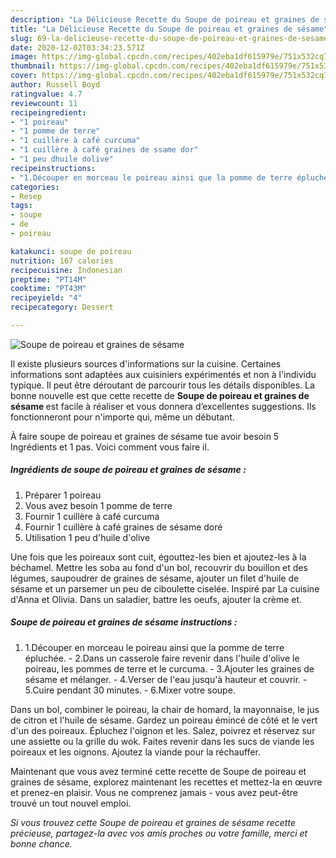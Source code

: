 ```yaml
---
description: "La Délicieuse Recette du Soupe de poireau et graines de sésame"
title: "La Délicieuse Recette du Soupe de poireau et graines de sésame"
slug: 69-la-delicieuse-recette-du-soupe-de-poireau-et-graines-de-sesame
date: 2020-12-02T03:34:23.571Z
image: https://img-global.cpcdn.com/recipes/402eba1df615979e/751x532cq70/soupe-de-poireau-et-graines-de-sesame-photo-principale-de-la-recette.jpg
thumbnail: https://img-global.cpcdn.com/recipes/402eba1df615979e/751x532cq70/soupe-de-poireau-et-graines-de-sesame-photo-principale-de-la-recette.jpg
cover: https://img-global.cpcdn.com/recipes/402eba1df615979e/751x532cq70/soupe-de-poireau-et-graines-de-sesame-photo-principale-de-la-recette.jpg
author: Russell Boyd
ratingvalue: 4.7
reviewcount: 11
recipeingredient:
- "1 poireau"
- "1 pomme de terre"
- "1 cuillère à café curcuma"
- "1 cuillère à café graines de ssame dor"
- "1 peu dhuile dolive"
recipeinstructions:
- "1.Découper en morceau le poireau ainsi que la pomme de terre épluchée. 2.Dans un casserole faire revenir dans l&#39;huile d&#39;olive le poireau, les pommes de terre et le curcuma. 3.Ajouter les graines de sésame et mélanger. 4.Verser de l&#39;eau jusqu&#39;à hauteur et couvrir. 5.Cuire pendant 30 minutes. 6.Mixer votre soupe."
categories:
- Resep
tags:
- soupe
- de
- poireau

katakunci: soupe de poireau 
nutrition: 167 calories
recipecuisine: Indonesian
preptime: "PT14M"
cooktime: "PT43M"
recipeyield: "4"
recipecategory: Dessert

---
```



![Soupe de poireau et graines de sésame](https://img-global.cpcdn.com/recipes/402eba1df615979e/751x532cq70/soupe-de-poireau-et-graines-de-sesame-photo-principale-de-la-recette.jpg)

Il existe plusieurs sources d'informations sur la cuisine. Certaines informations sont adaptées aux cuisiniers expérimentés et non à l'individu typique. Il peut être déroutant de parcourir tous les détails disponibles. La bonne nouvelle est que cette recette de <strong> Soupe de poireau et graines de sésame </strong> est facile à réaliser et vous donnera d’excellentes suggestions. Ils fonctionneront pour n'importe qui, même un débutant.

<!--inarticleads1-->

À faire soupe de poireau et graines de sésame tue avoir besoin 5 Ingrédients et 1 pas. Voici comment vous faire il.

##### Ingrédients de soupe de poireau et graines de sésame :

1. Préparer 1 poireau
1. Vous avez besoin 1 pomme de terre
1. Fournir 1 cuillère à café curcuma
1. Fournir 1 cuillère à café graines de sésame doré
1. Utilisation 1 peu d&#39;huile d&#39;olive


Une fois que les poireaux sont cuit, égouttez-les bien et ajoutez-les à la béchamel. Mettre les soba au fond d&#39;un bol, recouvrir du bouillon et des légumes, saupoudrer de graines de sésame, ajouter un filet d&#39;huile de sésame et un parsemer un peu de ciboulette ciselée. Inspiré par La cuisine d&#39;Anna et Olivia. Dans un saladier, battre les oeufs, ajouter la crème et. 

<!--inarticleads2-->

##### Soupe de poireau et graines de sésame instructions :

1. 1.Découper en morceau le poireau ainsi que la pomme de terre épluchée. - 2.Dans un casserole faire revenir dans l&#39;huile d&#39;olive le poireau, les pommes de terre et le curcuma. - 3.Ajouter les graines de sésame et mélanger. - 4.Verser de l&#39;eau jusqu&#39;à hauteur et couvrir. - 5.Cuire pendant 30 minutes. - 6.Mixer votre soupe.


Dans un bol, combiner le poireau, la chair de homard, la mayonnaise, le jus de citron et l&#39;huile de sésame. Gardez un poireau émincé de côté et le vert d&#39;un des poireaux. Épluchez l&#39;oignon et les. Salez, poivrez et réservez sur une assiette ou la grille du wok. Faites revenir dans les sucs de viande les poireaux et les oignons. Ajoutez la viande pour la réchauffer. 

<!--inarticleads1-->

<p>
Maintenant que vous avez terminé cette recette de Soupe de poireau et graines de sésame, explorez maintenant les recettes et mettez-la en œuvre et prenez-en plaisir. Vous ne comprenez jamais - vous avez peut-être trouvé un tout nouvel emploi.
</p>

<p>
<i>Si vous trouvez cette Soupe de poireau et graines de sésame recette précieuse, partagez-la avec vos amis proches ou votre famille, merci et bonne chance.</i>
</p>
